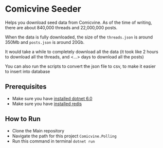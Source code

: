 ﻿# Comicvine Seeder
Helps you download seed data from Comicvine. As of the time of writing, there are about 840,000 threads and 22,000,000 posts.

When the data is fully downloaded, the size of the `threads.json` is around 350Mb and `posts.json` is around 20Gb.

It would take a while to completely download all the data (it took like 2 hours to download all the threads, and <...> days to download all the posts)

You can also run the scripts to convert the json file to csv, to make it easier to insert into database

## Prerequisites
- Make sure you have [installed dotnet 6.0](https://dotnet.microsoft.com/en-us/download/dotnet/6.0)
- Make sure you have [installed redis](https://redis.io/docs/getting-started/installation/)

## How to Run
- Clone the Main repository
- Navigate the path for this project `Comicvine.Polling`
- Run this command in terminal `dotnet run`

